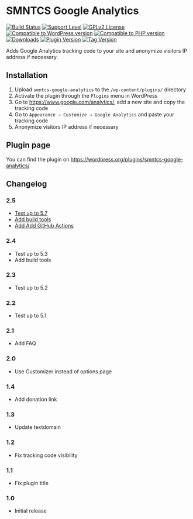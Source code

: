 # SMNTCS Google Analytics

[![Build Status](https://api.travis-ci.com/nielslange/smntcs-google-analytics.svg?branch=master)](https://api.travis-ci.com/nielslange/smntcs-google-analytics)
[![Support Level](https://img.shields.io/badge/support-active-green.svg)](#support-level)
[![GPLv2 License](https://img.shields.io/github/license/nielslange/smntcs-google-analytics.svg)](https://www.gnu.org/licenses/old-licenses/gpl-2.0.html)
[![Compatible to WordPress version](https://plugintests.com/plugins/smntcs-google-analytics/wp-badge.svg)](https://plugintests.com/plugins/smntcs-google-analytics/latest)
[![Compatible to PHP version](https://plugintests.com/plugins/smntcs-google-analytics/php-badge.svg)](https://plugintests.com/plugins/smntcs-google-analytics/latest)
[![Downloads](https://img.shields.io/wordpress/plugin/dt/smntcs-google-analytics.svg)](https://wordpress.org/plugins/smntcs-google-analytics/)
[![Plugin Version](https://img.shields.io/wordpress/plugin/v/smntcs-google-analytics.svg)](https://wordpress.org/plugins/smntcs-google-analytics/)
[![Tag Version](https://img.shields.io/github/tag/nielslange/smntcs-google-analytics.svg)](https://wordpress.org/plugins/smntcs-google-analytics/)

Adds Google Analytics tracking code to your site and anonymize visitors IP address if necessary.

## Installation

1. Upload `smntcs-google-analytics` to the `/wp-content/plugins/` directory
2. Activate the plugin through the `Plugins` menu in WordPress
3. Go to https://www.google.com/analytics/, add a new site and copy the tracking code
4. Go to `Appearance → Customize → Google Analytics` and paste your tracking code
5. Anonymize visitors IP address if necessary

## Plugin page

You can find the plugin on https://wordpress.org/plugins/smntcs-google-analytics/.

## Changelog

### 2.5
* [Test up to 5.7](https://github.com/nielslange/smntcs-google-analytics/issues/11)
* [Add build tools](https://github.com/nielslange/smntcs-google-analytics/issues/9)
* [Add Add GitHub Actions](https://github.com/nielslange/smntcs-google-analytics/issues/10)

### 2.4
* Test up to 5.3
* Add build tools

### 2.3
* Test up to 5.2

### 2.2
* Test up to 5.1

### 2.1
* Add FAQ

### 2.0
* Use Customizer instead of options page

### 1.4
* Add donation link

### 1.3
* Update textdomain

### 1.2
* Fix tracking code visibility

### 1.1
* Fix plugin title

### 1.0
* Initial release

